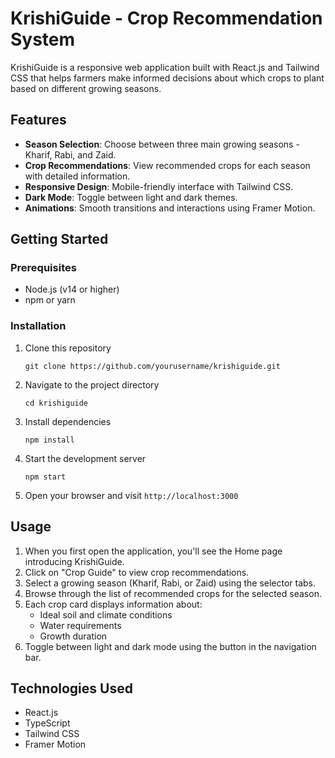 # KrishiGuide - Crop Recommendation System

KrishiGuide is a responsive web application built with React.js and Tailwind CSS that helps farmers make informed decisions about which crops to plant based on different growing seasons.

## Features

- **Season Selection**: Choose between three main growing seasons - Kharif, Rabi, and Zaid.
- **Crop Recommendations**: View recommended crops for each season with detailed information.
- **Responsive Design**: Mobile-friendly interface with Tailwind CSS.
- **Dark Mode**: Toggle between light and dark themes.
- **Animations**: Smooth transitions and interactions using Framer Motion.

## Getting Started

### Prerequisites

- Node.js (v14 or higher)
- npm or yarn

### Installation

1. Clone this repository
   ```
   git clone https://github.com/yourusername/krishiguide.git
   ```

2. Navigate to the project directory
   ```
   cd krishiguide
   ```

3. Install dependencies
   ```
   npm install
   ```

4. Start the development server
   ```
   npm start
   ```

5. Open your browser and visit `http://localhost:3000`

## Usage

1. When you first open the application, you'll see the Home page introducing KrishiGuide.
2. Click on "Crop Guide" to view crop recommendations.
3. Select a growing season (Kharif, Rabi, or Zaid) using the selector tabs.
4. Browse through the list of recommended crops for the selected season.
5. Each crop card displays information about:
   - Ideal soil and climate conditions
   - Water requirements
   - Growth duration
6. Toggle between light and dark mode using the button in the navigation bar.

## Technologies Used

- React.js
- TypeScript
- Tailwind CSS
- Framer Motion
